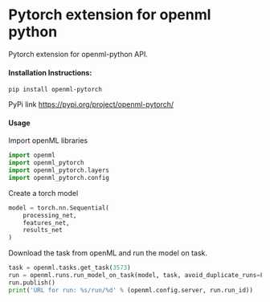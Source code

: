 # Pytorch extension for openml python

Pytorch extension for openml-python API.

#### Installation Instructions:

`pip install openml-pytorch`

PyPi link https://pypi.org/project/openml-pytorch/

#### Usage
Import openML libraries
```python
import openml
import openml_pytorch
import openml_pytorch.layers
import openml_pytorch.config

```
Create a torch model
```python
model = torch.nn.Sequential(
    processing_net,
    features_net,
    results_net
)
```
Download the task from openML and run the model on task.
```python
task = openml.tasks.get_task(3573)
run = openml.runs.run_model_on_task(model, task, avoid_duplicate_runs=False)
run.publish()
print('URL for run: %s/run/%d' % (openml.config.server, run.run_id))
```
